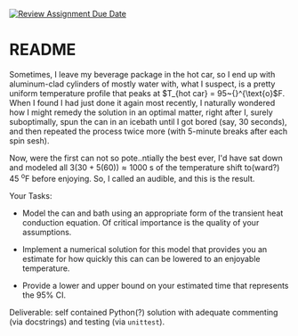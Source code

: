 [![Review Assignment Due Date](https://classroom.github.com/assets/deadline-readme-button-22041afd0340ce965d47ae6ef1cefeee28c7c493a6346c4f15d667ab976d596c.svg)](https://classroom.github.com/a/lm-7f901)
# README 

Sometimes, I leave my beverage package in the hot car, so I end up with aluminum-clad cylinders of mostly water with, what I suspect, is a pretty uniform temperature profile that peaks at $T_{hot car} = 95~{}^{\text{o}$F.  When I found I had just done it again most recently, I naturally wondered how I might remedy the solution in an optimal matter, right after I, surely suboptimally, spun the can in an icebath until I got bored (say, 30 seconds), and then repeated the process twice more (with 5-minute breaks after each spin sesh).  
 
Now, were the first can not so pote..ntially the best ever, I'd have sat down and modeled all $3(30+5(60)) \approx 1000$ s of the temperature shift to(ward?) $45~{}^{\text{o}}$F before enjoying.  So, I called an audible, and this is the result. 

Your Tasks:

 - Model the can and bath using an appropriate form of the transient heat 
   conduction equation.  Of critical importance is the quality of your 
   assumptions.

 - Implement a numerical solution for this model that provides you an estimate
   for how quickly this can can be lowered to an enjoyable temperature.

 - Provide a lower and upper bound on your estimated time that represents the 
   95% CI.


Deliverable: self contained Python(?) solution with adequate commenting (via docstrings) and testing (via `unittest`).

